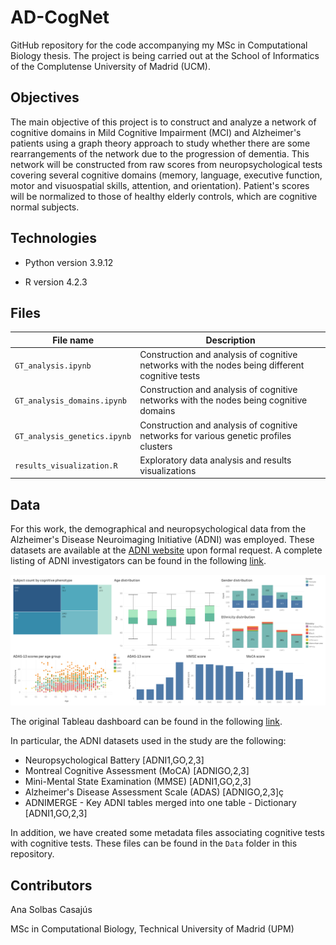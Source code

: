 # AD-CogNet

GitHub repository for the code accompanying my MSc in Computational Biology thesis. The project is being carried out at the School of Informatics of the Complutense University of Madrid (UCM). 

## Objectives

The main objective of this project is to construct and analyze a network of cognitive domains in Mild Cognitive Impairment (MCI) and Alzheimer's patients using a graph theory approach to study whether there are some rearrangements of the network due to the progression of dementia. This network will be constructed from raw scores from neuropsychological tests covering several cognitive domains (memory, language, executive function, motor and visuospatial skills, attention, and orientation). Patient's scores will be normalized to those of healthy elderly controls, which are cognitive normal subjects. 

## Technologies

- Python version 3.9.12

- R version 4.2.3

## Files

| File name | Description |
| --- | --- |
| `GT_analysis.ipynb` | Construction and analysis of cognitive networks with the nodes being different cognitive tests |
| `GT_analysis_domains.ipynb` | Construction and analysis of cognitive networks with the nodes being cognitive domains |
| `GT_analysis_genetics.ipynb` | Construction and analysis of cognitive networks for various genetic profiles clusters |
| `results_visualization.R` | Exploratory data analysis and results visualizations |

## Data 

For this work, the demographical and neuropsychological data from the Alzheimer's Disease Neuroimaging Initiative (ADNI) was employed. These datasets are available at the [ADNI website](https://adni.loni.usc.edu/) upon formal request. A complete listing of ADNI investigators can be found in the following [link](http://adni.loni.usc.edu/wp-content/uploads/how_to_apply/ADNI_Acknowledgement_List.pdf).

![plot](./Figures/EDA_Dashboard.png)

The original Tableau dashboard can be found in the following [link](https://public.tableau.com/views/AD-CogNet/Dashboard1?:language=es-ES&publish=yes&:display_count=n&:origin=viz_share_link). 

In particular, the ADNI datasets used in the study are the following:

- Neuropsychological Battery [ADNI1,GO,2,3]
- Montreal Cognitive Assessment (MoCA) [ADNIGO,2,3]
- Mini-Mental State Examination (MMSE) [ADNI1,GO,2,3]
- Alzheimer's Disease Assessment Scale (ADAS) [ADNIGO,2,3]ç
- ADNIMERGE - Key ADNI tables merged into one table - Dictionary [ADNI1,GO,2,3]

In addition, we have created some metadata files associating cognitive tests with cognitive tests. These files can be found in the `Data` folder in this repository. 

## Contributors

Ana Solbas Casajús

MSc in Computational Biology, Technical University of Madrid (UPM)
